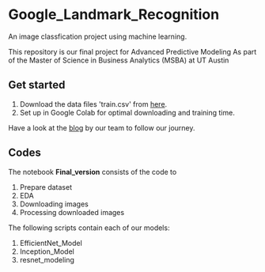 # Google_Landmark_Recognition
An image classfication project using machine learning.

This repository is our final project for Advanced Predictive Modeling
As part of the Master of Science in Business Analytics (MSBA) at UT Austin

## Get started
1. Download the data files 'train.csv' from [here](https://www.kaggle.com/google/google-landmarks-dataset).
2. Set up in Google Colab for optimal downloading and training time.

Have a look at the [blog](https://towardsdatascience.com/XXXXXXXXXXX) by our team to follow our journey. 

## Codes
The notebook **Final_version** consists of the code to
1. Prepare dataset
2. EDA
3. Downloading images
4. Processing downloaded images

The following scripts contain each of our models:
1. EfficientNet_Model
2. Inception_Model
3. resnet_modeling
